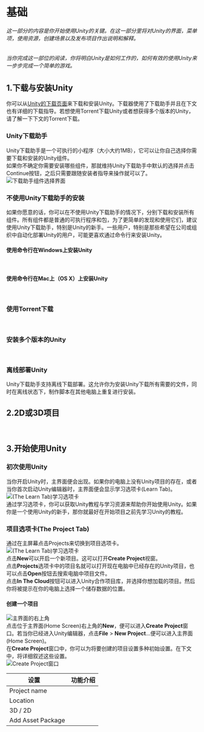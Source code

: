 # 基础
###### 这一部分的内容是你开始使用Unity的关键。在这一部分里将对Unity的界面，菜单项，使用资源，创建场景以及发布项目作出说明和解释。
###### 当你完成这一部位的阅读，你将明白Unity是如何工作的，如何有效的使用Unity来一步步完成一个简单的游戏。<br>

## 1.下载与安装Unity
你可以从[Unity的下载页面](https://store.unity.com/cn)来下载和安装Unity。下载器使用了下载助手并且在下文也有详细的下载指导。若想使用Torrent下载Unity或者想获得多个版本的Unity，请了解一下下文的Torrent下载。<br>

### Unity下载助手
Unity下载助手是一个可执行的小程序（大小大约1MB），它可以让你自己选择你需要下载和安装的Unity组件。<br>
如果你不确定你需要安装哪些组件，那就维持Unity下载助手中默认的选择并点击Continue按钮，之后只需要跟随安装者指导来操作就可以了。<br>
<img src="https://docs.unity3d.com/uploads/Main/UnityDownloadAssistant_v52_75.png" alt="下载助手组件选择界面"/><br>

### 不使用Unity下载助手的安装
如果你愿意的话，你可以在不使用Unity下载助手的情况下，分别下载和安装所有组件。所有组件都是普通的可执行程序和包，为了更简单的发现和使用它们，建议使用Unity下载助手，特别是Unity的新手。一些用户，特别是那些希望在公司或组织中自动化部署Unity的用户，可能更喜欢通过命令行来安装Unity。<br>

#### 使用命令行在Windows上安装Unity
<br>

#### 使用命令行在Mac上（OS X）上安装Unity
<br>

### 使用Torrent下载
<br>

### 安装多个版本的Unity
<br>

### 离线部署Unity
Unity下载助手支持离线下载部署。这允许你为安装Unity下载所有需要的文件，同时在离线状态下，制作脚本在其他电脑上重复进行安装。
<br>

## 2.2D或3D项目
<br>

## 3.开始使用Unity
### 初次使用Unity
当你开启Unity时，主界面便会出现。如果你的电脑上没有Unity项目的存在，或者当你首次启动Unity编辑器时，主界面便会显示学习选项卡(Learn Tab)。<br>
<img src="https://docs.unity3d.com/uploads/Main/GettingStarted5.png" alt="(The Learn Tab)学习选项卡"/><br>
通过学习选项卡，你可以获取Unity教程与学习资源来帮助你开始使用Unity。如果你是一个使用Unity的新手，那你就最好在开始项目之前先学习Unity的教程。

### 项目选项卡(The Project Tab)
通过在主屏幕点击Projects来切换到项目选项卡。<br>
<img src="https://docs.unity3d.com/uploads/Main/GettingStarted1.png" alt="(The Learn Tab)学习选项卡"/><br>
点击**New**可以开启一个新项目。这可以打开**Create Project**视窗。<br>
点击**Projects**选项卡中的项目名就可以打开现在电脑中已经存在的Unity项目，也可以点击**Open**按钮去搜索电脑中项目文件。<br>
点击**In The Cloud**按钮可以进入Unity合作项目库，并选择你想加载的项目。然后你将被提示在你的电脑上选择一个储存数据的位置。<br>

#### 创建一个项目
<img src="https://docs.unity3d.com/uploads/Main/GettingStarted3.png" alt="主界面的右上角"/><br>
点击位于主界面(Home Screen)右上角的**New**，便可以进入**Create Project**窗口。若当你已经进入Unity编辑器，点击**File** > **New Project**...便可以进入主界面(Home Screen)。<br>
在**Create Project**窗口中，你可以为将要创建的项目设置多种初始设置。在下文中，将详细叙述这些设置。<br>
<img src="https://docs.unity3d.com/uploads/Main/GettingStarted4.png" alt="Create Project窗口"/><br>

 **设置**         | **功能介绍**
-----------------|--------------
Project name     | 
Location         | 
3D / 2D          | 
Add Asset Package|

